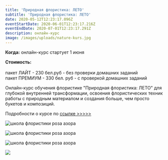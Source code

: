 ```yaml
---
title: 'Природная флористика: ЛЕТО'
subtitle: 'Природная флористика: ЛЕТО'
date: 2020-05-12T12:23:17.096Z
eventStartDate: 2020-06-01T12:23:17.216Z
eventEndDate: 2020-07-01T12:23:17.291Z
description: онлайн-курс
image: /images/uploads/nature-kurs.jpg
---
```

**Когда:** онлайн-курс стартует 1 июня

**Стоимость:** \
\
пакет ЛАЙТ - 230 бел.руб - без проверки домашних заданий\
пакет ПРЕМИУМ - 330 бел. руб - с проверкой домашних заданий



Онлайн-курс обучения флористике "Природная флористика: ЛЕТО" для глубокой внутренней трансформации, освоения флористических техник работы с природным материалом и создания больше, чем просто букетов и композиций.



Подробности о курсе по [ссылке >>>>>](http://online.rozaazora.by/nature)



![школа флористики роза азора](/images/uploads/000.jpg "школа флористики роза азора")

![школа флористики роза азора](/images/uploads/02.jpg "школа флористики роза азора")

![школа флористики роза азора](/images/uploads/img_4412.jpg "школа флористики роза азора")

![](/images/uploads/img_4384.jpg)
